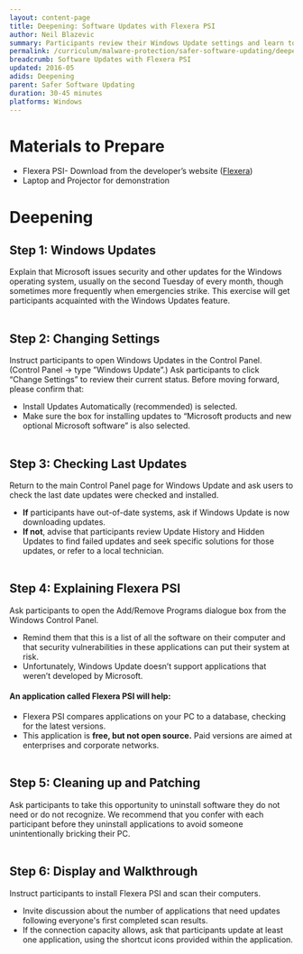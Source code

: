 ```yaml
---
layout: content-page
title: Deepening: Software Updates with Flexera PSI
author: Neil Blazevic
summary: Participants review their Windows Update settings and learn to use Flexera PSI (Personal Software Inspector).
permalink: /curriculum/malware-protection/safer-software-updating/deepening/software-updates-with-flexera-psi/
breadcrumb: Software Updates with Flexera PSI
updated: 2016-05
adids: Deepening
parent: Safer Software Updating
duration: 30-45 minutes
platforms: Windows
---
```

# Materials to Prepare
  - Flexera PSI- Download from the developer’s website ([Flexera](http://www.flexerasoftware.com/enterprise/products/software-vulnerability-management/personal-software-inspector/))
  - Laptop and Projector for demonstration

# Deepening

## Step 1: Windows Updates
Explain that Microsoft issues security and other updates for the Windows operating system, usually on the second Tuesday of every month, though sometimes more frequently when emergencies strike. This exercise will get participants acquainted with the Windows Updates feature.
<br><br>

## Step 2: Changing Settings
Instruct participants to open Windows Updates in the Control Panel. (Control Panel -> type ”Windows Update”.) Ask participants to click “Change Settings” to review their current status. Before moving forward, please confirm that:
  - Install Updates Automatically (recommended) is selected.
  - Make sure the box for installing updates to “Microsoft products and new optional Microsoft software” is also selected.
<br><br>

## Step 3: Checking Last Updates
Return to the main Control Panel page for Windows Update and ask users to check the last date updates were checked and installed.
  - **If** participants have out-of-date systems, ask if Windows Update is now downloading updates.
  - **If not**, advise that participants review Update History and Hidden Updates to find failed updates and seek specific solutions for those updates, or refer to a local technician.
<br><br>

## Step 4: Explaining Flexera PSI
Ask participants to open the Add/Remove Programs dialogue box from the Windows Control Panel.
  - Remind them that this is a list of all the software on their computer and that security vulnerabilities in these applications can put their system at risk.
  - Unfortunately, Windows Update doesn’t support applications that weren’t developed by Microsoft.

#### An application called **Flexera PSI** will help:
  - Flexera PSI compares applications on your PC to a database, checking for the latest versions.
  - This application is **free, but not open source.** Paid versions are aimed at enterprises and corporate networks.
<br><br>

## Step 5: Cleaning up and Patching
Ask participants to take this opportunity to uninstall software they do not need or do not recognize. We recommend that you confer with each participant before they uninstall applications to avoid someone unintentionally bricking their PC.
<br><br>

## Step 6: Display and Walkthrough
Instruct participants to install Flexera PSI and scan their computers.
  - Invite discussion about the number of applications that need updates following everyone's first completed scan results.
  - If the connection capacity allows, ask that participants update at least one application, using the shortcut icons provided within the application.
<br><br>
